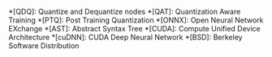 *[QDQ]: Quantize and Dequantize nodes
*[QAT]: Quantization Aware Training
*[PTQ]: Post Training Quantization
*[ONNX]: Open Neural Network EXchange
*[AST]: Abstract Syntax Tree
*[CUDA]: Compute Unified Device Architecture
*[cuDNN]: CUDA Deep Neural Network
*[BSD]: Berkeley Software Distribution